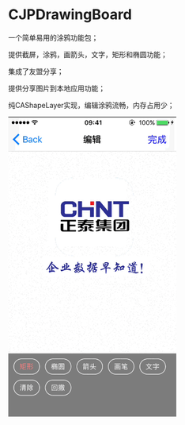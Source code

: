 # CJPDrawingBoard
一个简单易用的涂鸦功能包；

提供截屏，涂鸦，画箭头，文字，矩形和椭圆功能；

集成了友盟分享；

提供分享图片到本地应用功能；

纯CAShapeLayer实现，编辑涂鸦流畅，内存占用少；

![image](https://github.com/yuanlingqi/CJPDrawingBoard/blob/master/%E6%B6%82%E9%B8%A6.gif)
